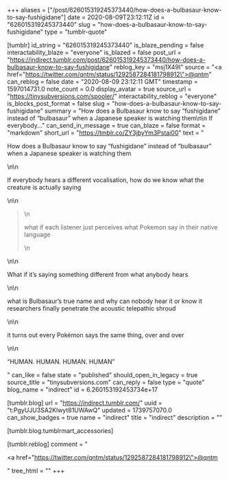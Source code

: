 +++
aliases = ["/post/626015319245373440/how-does-a-bulbasaur-know-to-say-fushigidane"]
date = 2020-08-09T23:12:11Z
id = "626015319245373440"
slug = "how-does-a-bulbasaur-know-to-say-fushigidane"
type = "tumblr-quote"

[tumblr]
id_string = "626015319245373440"
is_blaze_pending = false
interactability_blaze = "everyone"
is_blazed = false
post_url = "https://indirect.tumblr.com/post/626015319245373440/how-does-a-bulbasaur-know-to-say-fushigidane"
reblog_key = "msj1X49I"
source = "<a href=\"https://twitter.com/qntm/status/1292587284181798912\">@qntm</a>"
can_reblog = false
date = "2020-08-09 23:12:11 GMT"
timestamp = 1597014731.0
note_count = 0.0
display_avatar = true
source_url = "https://tinysubversions.com/spooler/"
interactability_reblog = "everyone"
is_blocks_post_format = false
slug = "how-does-a-bulbasaur-know-to-say-fushigidane"
summary = "How does a Bulbasaur know to say “fushigidane” instead of “bulbasaur” when a Japanese speaker is watching them\n\n If everybody..."
can_send_in_message = true
can_blaze = false
format = "markdown"
short_url = "https://tmblr.co/ZY3jbyYm3Pstai00"
text = "<p>How does a Bulbasaur know to say &ldquo;fushigidane&rdquo; instead of &ldquo;bulbasaur&rdquo; when a Japanese speaker is watching them</p>\n\n<p>If everybody hears a different vocalisation, how do we know what the creature is actually saying</p>\n\n<blockquote>\n  <p>what if each listener just perceives what Pokemon say in their native language</p>\n</blockquote>\n\n<p>What if it&rsquo;s saying something different from what anybody hears</p>\n\n<p>what is Bulbasaur&rsquo;s true name and why can nobody hear it or know it researchers finally penetrate the acoustic telepathic shroud</p>\n\n<p>it turns out every Pokémon says the same thing, over and over</p>\n\n<p>&ldquo;HUMAN. HUMAN. HUMAN. HUMAN&rdquo;</p>"
can_like = false
state = "published"
should_open_in_legacy = true
source_title = "tinysubversions.com"
can_reply = false
type = "quote"
blog_name = "indirect"
id = 6.260153192453734e+17

[tumblr.blog]
url = "https://indirect.tumblr.com/"
uuid = "t:PgyUJU3SA2Klwyt81UWAwQ"
updated = 1739757070.0
can_show_badges = true
name = "indirect"
title = "indirect"
description = ""

[tumblr.blog.tumblrmart_accessories]

[tumblr.reblog]
comment = "<p><a href=\"https://twitter.com/qntm/status/1292587284181798912\">@qntm</a></p>"
tree_html = ""
+++
